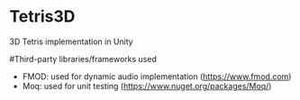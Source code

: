 # Tetris3D
3D Tetris implementation in Unity

#Third-party libraries/frameworks used
  - FMOD: used for dynamic audio implementation (https://www.fmod.com)
  - Moq: used for unit testing (https://www.nuget.org/packages/Moq/)
